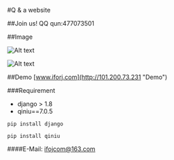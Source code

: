 #Q & a website

##Join us!
 QQ qun:477073501


##Image

![Alt text](http://i3.tietuku.com/cead7c100d359e2d.png)

![Alt text](http://i3.tietuku.com/6d1165a13be688df.png)


##Demo
[www.iforj.com](http://101.200.73.231 "Demo")

###Requirement


+ django > 1.8
+ qiniu==7.0.5

```
pip install django

pip install qiniu
``` 

####E-Mail: ifojcom@163.com
